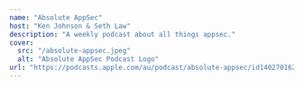 ```yaml
---
name: "Absolute AppSec"
host: "Ken Johnson & Seth Law"
description: "A weekly podcast about all things appsec."
cover:
  src: "/absolute-appsec.jpeg"
  alt: "Absolute AppSec Podcast Logo"
url: "https://podcasts.apple.com/au/podcast/absolute-appsec/id1402701626"
---
```

